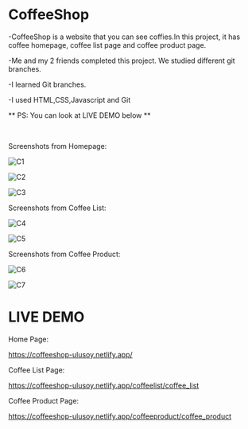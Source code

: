 # CoffeeShop

-CoffeeShop is a website that you can see coffies.In this project, it has coffee homepage, coffee list page and coffee product page.

-Me and my 2 friends completed this project. We studied different git branches.

-I learned Git branches.

-I used HTML,CSS,Javascript and Git

** PS: You can look at LIVE DEMO below **

<br>

Screenshots from Homepage:

![C1](https://github.com/MEminUlusoy/CoffeeShop/assets/68780064/161d9193-b944-4b88-b73c-eb32eb0d05f3)

![C2](https://github.com/MEminUlusoy/CoffeeShop/assets/68780064/894fff3b-d9e2-4d4d-8185-af9e114e726a)

![C3](https://github.com/MEminUlusoy/CoffeeShop/assets/68780064/68f2c923-4dc2-4d85-9af6-faad84aef3c9)

Screenshots from Coffee List:

![C4](https://github.com/MEminUlusoy/CoffeeShop/assets/68780064/47b4a09c-95ad-427d-9dae-3ea74fd7afbe)

![C5](https://github.com/MEminUlusoy/CoffeeShop/assets/68780064/3e10bf50-f6c8-421e-b076-9d9c1406e0f8)

Screenshots from Coffee Product:

![C6](https://github.com/MEminUlusoy/CoffeeShop/assets/68780064/ece9f1bd-99de-4a12-8e4f-d334f11390ba)

![C7](https://github.com/MEminUlusoy/CoffeeShop/assets/68780064/91cbfd31-30d4-4b9c-9a87-ec4380b52d1d)

<h1>LIVE DEMO</h1>

Home Page:

<a href="https://coffeeshop-ulusoy.netlify.app/">https://coffeeshop-ulusoy.netlify.app/</a>

Coffee List Page:

<a href="https://coffeeshop-ulusoy.netlify.app/coffeelist/coffee_list">https://coffeeshop-ulusoy.netlify.app/coffeelist/coffee_list</a>

Coffee Product Page:

<a href="https://coffeeshop-ulusoy.netlify.app/coffeeproduct/coffee_product">https://coffeeshop-ulusoy.netlify.app/coffeeproduct/coffee_product</a>
